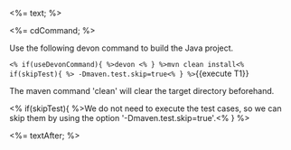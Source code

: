 <%= text; %>

<%= cdCommand; %>
 
Use the following devon command to build the Java project.

`<% if(useDevonCommand){ %>devon <% } %>mvn clean install<% if(skipTest){ %> -Dmaven.test.skip=true<% } %>`{{execute T1}}

The maven command 'clean' will clear the target directory beforehand. 

<% if(skipTest){ %>We do not need to execute the test cases, so we can skip them by using the option '-Dmaven.test.skip=true'.<% } %>

<%= textAfter; %>